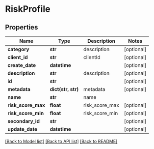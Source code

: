 # RiskProfile

## Properties
Name | Type | Description | Notes
------------ | ------------- | ------------- | -------------
**category** | **str** | description | [optional] 
**client_id** | **str** | clientId | [optional] 
**create_date** | **datetime** |  | [optional] 
**description** | **str** | description | [optional] 
**id** | **str** |  | [optional] 
**metadata** | **dict(str, str)** | metadata | [optional] 
**name** | **str** | name | 
**risk_score_max** | **float** | risk_score_max | [optional] 
**risk_score_min** | **float** | risk_score_min | [optional] 
**secondary_id** | **str** |  | [optional] 
**update_date** | **datetime** |  | [optional] 

[[Back to Model list]](../README.md#documentation-for-models) [[Back to API list]](../README.md#documentation-for-api-endpoints) [[Back to README]](../README.md)


